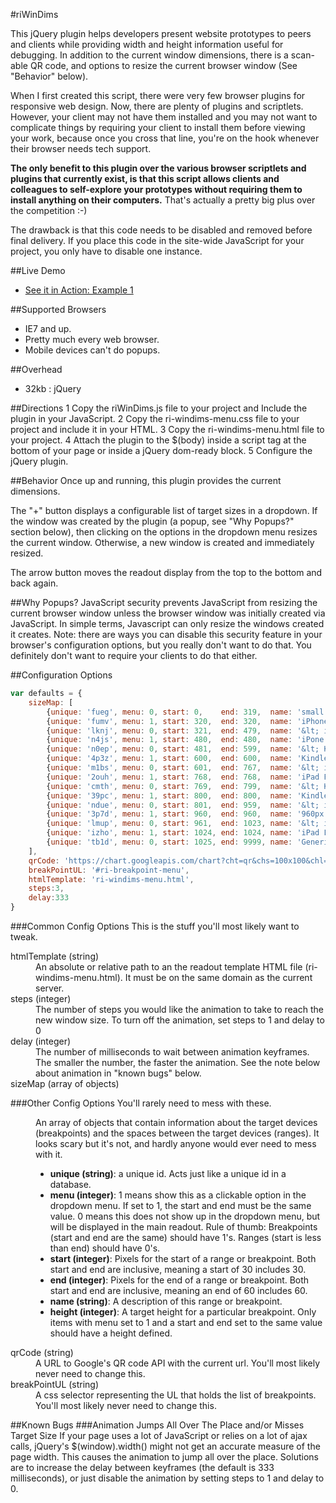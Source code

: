 #riWinDims

This jQuery plugin helps developers present website prototypes to peers and clients while providing width and height
information useful for debugging.  In addition to the current window dimensions, there is a scan-able QR code, and
options to resize the current browser window (See "Behavior" below).

When I first created this script, there were very few browser plugins for responsive web design.  Now, there are plenty
of plugins and scriptlets.  However, your client may not have them installed and you may not want to complicate things
by requiring your client to install them before viewing your work, because once you cross that line, you're on the hook
whenever their browser needs tech support.

__The only benefit to this plugin over the various browser scriptlets and plugins that currently exist, is that this
script allows clients and colleagues to self-explore your prototypes without requiring them to install anything on
their computers.__ That's actually a pretty big plus over the competition :-)

The drawback is that this code needs to be disabled and removed before final delivery.  If you place
this code in the site-wide JavaScript for your project, you only have to disable one instance.

##Live Demo
- [See it in Action: Example 1](http://matthewtoledo.com/creations/riWinDims/example/example-1.html)

##Supported Browsers
- IE7 and up.
- Pretty much every web browser.
- Mobile devices can't do popups.

##Overhead
- 32kb : jQuery

##Directions
1 Copy the riWinDims.js file to your project and Include the plugin in your JavaScript.
2 Copy the ri-windims-menu.css file to your project and include it in your HTML.
3 Copy the ri-windims-menu.html file to your project.
4 Attach the plugin to the $(body) inside a script tag at the bottom of your page or inside a jQuery dom-ready block.
5 Configure the jQuery plugin.

##Behavior
Once up and running, this plugin provides the current dimensions.

The "+" button displays a configurable list of target sizes in a dropdown.   If the window was created by the plugin
(a popup, see "Why Popups?" section below), then clicking on the options in the dropdown menu resizes the current
window.  Otherwise, a new window is created and immediately resized.

The arrow button moves the readout display from the top to the bottom and back again.


##Why Popups?
JavaScript security prevents JavaScript from resizing the current browser window unless the browser window was initially
created via JavaScript.  In simple terms, Javascript can only resize the windows created it creates.  Note: there are
ways you can disable this security feature in your browser's configuration options, but you really don't want to do
that.  You definitely don't want to require your clients to do that either.

##Configuration Options

```javascript
var defaults = {
    sizeMap: [
        {unique: 'fueg', menu: 0, start: 0,    end: 319,  name: 'small / text'},
        {unique: 'fumv', menu: 1, start: 320,  end: 320,  name: 'iPhone Portrait', height: 480},
        {unique: 'lknj', menu: 0, start: 321,  end: 479,  name: '&lt; iPhone Landscape'},
        {unique: 'n4js', menu: 1, start: 480,  end: 480,  name: 'iPone Landscape', height: 320},
        {unique: 'n0ep', menu: 0, start: 481,  end: 599,  name: '&lt; Kindle Nook'},
        {unique: '4p3z', menu: 1, start: 600,  end: 600,  name: 'Kindle Nook Portrait', height: 800},
        {unique: 'm1bs', menu: 0, start: 601,  end: 767,  name: '&lt; iPad Portrait'},
        {unique: '2ouh', menu: 1, start: 768,  end: 768,  name: 'iPad Portrait', height: 1024},
        {unique: 'cmth', menu: 0, start: 769,  end: 799,  name: '&lt; Kindle Nook Landscape'},
        {unique: '39pc', menu: 1, start: 800,  end: 800,  name: 'Kindle Nook Landscape', height: 600},
        {unique: 'ndue', menu: 0, start: 801,  end: 959,  name: '&lt; iPad Landscape'},
        {unique: '3p7d', menu: 1, start: 960,  end: 960,  name: '960px', height: 680},
        {unique: 'lmup', menu: 0, start: 961,  end: 1023, name: '&lt; iPad Landscape'},
        {unique: 'izho', menu: 1, start: 1024, end: 1024, name: 'iPad Landscape', height: 768},
        {unique: 'tb1d', menu: 0, start: 1025, end: 9999, name: 'Generic Desktop'}
    ],
    qrCode: 'https://chart.googleapis.com/chart?cht=qr&chs=100x100&chl=' + encodeURI(document.URL) + '&chld=L',
    breakPointUL: '#ri-breakpoint-menu',
    htmlTemplate: 'ri-windims-menu.html',
    steps:3,
    delay:333
}
```

###Common Config Options
This is the stuff you'll most likely want to tweak.
<dl>
<dt>htmlTemplate (string)</dt>
<dd>An absolute or relative path to an the readout template HTML file (ri-windims-menu.html). It must be on the same domain as the current server.</dd>
<dt>steps (integer)</dt>
<dd>The number of steps you would like the animation to take to reach the new window size.  To turn off the animation, set steps to 1 and delay to 0</dd>
<dt>delay (integer)</dt>
<dd>The number of milliseconds to wait between animation keyframes.  The smaller the number, the faster the animation.  See the note below about animation in "known bugs" below.</dd>
<dt>sizeMap (array of objects)</dt>
</dl>
###Other Config Options
You'll rarely need to mess with these.
<dl>
<dd>An array of objects that contain information about the target devices (breakpoints) and the spaces between the target devices (ranges).
It looks scary but it's not, and hardly anyone would ever need to mess with it.
<ul>
<li><b>unique (string)</b>:  a unique id. Acts just like a unique id in a database.</li>
<li><b>menu (integer)</b>: 1 means show this as a clickable option in the dropdown menu.  If set to 1, the start and end must be the same value.  0 means this does not show up in the dropdown menu, but will be displayed in the main readout.  Rule of thumb: Breakpoints (start and end are the same) should have 1's.  Ranges (start is less than end) should have 0's.</li>
<li><b>start (integer)</b>: Pixels for the start of a range or breakpoint.  Both start and end are inclusive, meaning a start of 30 includes 30.</li>
<li><b>end (integer)</b>: Pixels for the end of a range or breakpoint.  Both start and end are inclusive, meaning an end of 60 includes 60.</li>
<li><b>name (string)</b>: A description of this range or breakpoint.</li>
<li><b>height (integer)</b>: A target height for a particular breakpoint.  Only items with menu set to 1 and a start and end set to the same value should have a height defined.</li>
</dd>
<dt>qrCode (string)</dt>
<dd>A URL to Google's QR code API with the current url.  You'll most likely never need to change this.</dd>
<dt>breakPointUL (string)</dt>
<dd>A css selector representing the UL that holds the list of breakpoints.  You'll most likely never need to change this.</dd>
</dl>

##Known Bugs
###Animation Jumps All Over The Place and/or Misses Target Size
If your page uses a lot of JavaScript or relies on a lot of ajax calls, jQuery's $(window).width() might not get an accurate measure of the page width.  This causes the animation to jump all over the place.  Solutions are to increase the delay between keyframes (the default is 333 milliseconds), or just disable the animation by setting steps to 1 and delay to 0.
